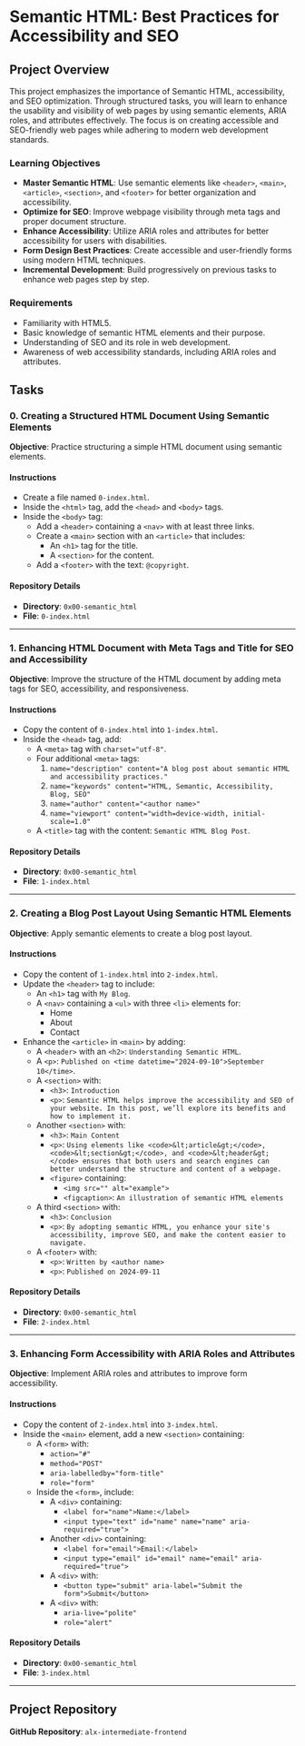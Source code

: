 # Semantic HTML: Best Practices for Accessibility and SEO

## Project Overview
This project emphasizes the importance of Semantic HTML, accessibility, and SEO optimization. Through structured tasks, you will learn to enhance the usability and visibility of web pages by using semantic elements, ARIA roles, and attributes effectively. The focus is on creating accessible and SEO-friendly web pages while adhering to modern web development standards.

### Learning Objectives
- **Master Semantic HTML**: Use semantic elements like `<header>`, `<main>`, `<article>`, `<section>`, and `<footer>` for better organization and accessibility.
- **Optimize for SEO**: Improve webpage visibility through meta tags and proper document structure.
- **Enhance Accessibility**: Utilize ARIA roles and attributes for better accessibility for users with disabilities.
- **Form Design Best Practices**: Create accessible and user-friendly forms using modern HTML techniques.
- **Incremental Development**: Build progressively on previous tasks to enhance web pages step by step.

### Requirements
- Familiarity with HTML5.
- Basic knowledge of semantic HTML elements and their purpose.
- Understanding of SEO and its role in web development.
- Awareness of web accessibility standards, including ARIA roles and attributes.

## Tasks

### 0. Creating a Structured HTML Document Using Semantic Elements
**Objective**: Practice structuring a simple HTML document using semantic elements.

#### Instructions
- Create a file named `0-index.html`.
- Inside the `<html>` tag, add the `<head>` and `<body>` tags.
- Inside the `<body>` tag:
  - Add a `<header>` containing a `<nav>` with at least three links.
  - Create a `<main>` section with an `<article>` that includes:
    - An `<h1>` tag for the title.
    - A `<section>` for the content.
  - Add a `<footer>` with the text: `@copyright`.

#### Repository Details
- **Directory**: `0x00-semantic_html`
- **File**: `0-index.html`

---

### 1. Enhancing HTML Document with Meta Tags and Title for SEO and Accessibility
**Objective**: Improve the structure of the HTML document by adding meta tags for SEO, accessibility, and responsiveness.

#### Instructions
- Copy the content of `0-index.html` into `1-index.html`.
- Inside the `<head>` tag, add:
  - A `<meta>` tag with `charset="utf-8"`.
  - Four additional `<meta>` tags:
    1. `name="description" content="A blog post about semantic HTML and accessibility practices."`
    2. `name="keywords" content="HTML, Semantic, Accessibility, Blog, SEO"`
    3. `name="author" content="<author name>"`
    4. `name="viewport" content="width=device-width, initial-scale=1.0"`
  - A `<title>` tag with the content: `Semantic HTML Blog Post`.

#### Repository Details
- **Directory**: `0x00-semantic_html`
- **File**: `1-index.html`

---

### 2. Creating a Blog Post Layout Using Semantic HTML Elements
**Objective**: Apply semantic elements to create a blog post layout.

#### Instructions
- Copy the content of `1-index.html` into `2-index.html`.
- Update the `<header>` tag to include:
  - An `<h1>` tag with `My Blog`.
  - A `<nav>` containing a `<ul>` with three `<li>` elements for:
    - Home
    - About
    - Contact
- Enhance the `<article>` in `<main>` by adding:
  - A `<header>` with an `<h2>`: `Understanding Semantic HTML`.
  - A `<p>`: `Published on <time datetime="2024-09-10">September 10</time>`.
  - A `<section>` with:
    - `<h3>`: `Introduction`
    - `<p>`: `Semantic HTML helps improve the accessibility and SEO of your website. In this post, we’ll explore its benefits and how to implement it.`
  - Another `<section>` with:
    - `<h3>`: `Main Content`
    - `<p>`: `Using elements like <code>&lt;article&gt;</code>, <code>&lt;section&gt;</code>, and <code>&lt;header&gt;</code> ensures that both users and search engines can better understand the structure and content of a webpage.`
    - `<figure>` containing:
      - `<img src="" alt="example">`
      - `<figcaption>`: `An illustration of semantic HTML elements`
  - A third `<section>` with:
    - `<h3>`: `Conclusion`
    - `<p>`: `By adopting semantic HTML, you enhance your site's accessibility, improve SEO, and make the content easier to navigate.`
  - A `<footer>` with:
    - `<p>`: `Written by <author name>`
    - `<p>`: `Published on 2024-09-11`

#### Repository Details
- **Directory**: `0x00-semantic_html`
- **File**: `2-index.html`

---

### 3. Enhancing Form Accessibility with ARIA Roles and Attributes
**Objective**: Implement ARIA roles and attributes to improve form accessibility.

#### Instructions
- Copy the content of `2-index.html` into `3-index.html`.
- Inside the `<main>` element, add a new `<section>` containing:
  - A `<form>` with:
    - `action="#"`
    - `method="POST"`
    - `aria-labelledby="form-title"`
    - `role="form"`
  - Inside the `<form>`, include:
    - A `<div>` containing:
      - `<label for="name">Name:</label>`
      - `<input type="text" id="name" name="name" aria-required="true">`
    - Another `<div>` containing:
      - `<label for="email">Email:</label>`
      - `<input type="email" id="email" name="email" aria-required="true">`
    - A `<div>` with:
      - `<button type="submit" aria-label="Submit the form">Submit</button>`
    - A `<div>` with:
      - `aria-live="polite"`
      - `role="alert"`

#### Repository Details
- **Directory**: `0x00-semantic_html`
- **File**: `3-index.html`

---

## Project Repository
**GitHub Repository**: `alx-intermediate-frontend`
